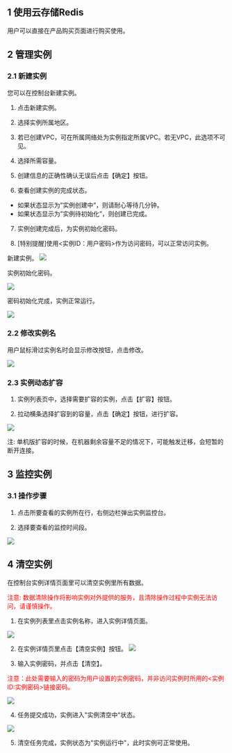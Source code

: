 ## 1	使用云存储Redis

  用户可以直接在产品购买页面进行购买使用。
 
## 2	管理实例

### 2.1	新建实例

您可以在控制台新建实例。
	
1) 点击新建实例。
 
2) 选择实例所属地区。
  
3) 若已创建VPC，可在所属网络处为实例指定所属VPC。若无VPC，此选项不可见。
  
4) 选择所需容量。
 
5) 创建信息的正确性确认无误后点击【确定】按钮。
  
6) 查看创建实例的完成状态。

- 如果状态显示为”实例创建中”，则请耐心等待几分钟。
- 如果状态显示为”实例待初始化”，则创建已完成。

7) 实例创建完成后，为实例初始化密码。

8) [特别提醒]使用<实例ID：用户密码>作为访问密码，可以正常访问实例。
 

新建实例。
![](http://imgcache.tcecqpoc.fsphere.cn/image/mc.qcloudimg.com/static/img/ec6230710cd809df88c4ab7d3eb93c27/xinjian.png)




实例初始化密码。
	
![](http://imgcache.tcecqpoc.fsphere.cn/image/mccdn.qcloud.com/img569de0e096f15.png)

密码初始化完成，实例正常运行。
	
![](http://imgcache.tcecqpoc.fsphere.cn/image/mccdn.qcloud.com/img569de0f790f16.png)

### 2.2	修改实例名

用户鼠标滑过实例名时会显示修改按钮，点击修改。

![](http://imgcache.tcecqpoc.fsphere.cn/image/qzonestyle.gtimg.cn/qzone/vas/opensns/res/img/Resis-4.png)

### 2.3	实例动态扩容
1) 实例列表页中，选择需要扩容的实例，点击【扩容】按钮。

2) 拉动横条选择扩容到的容量，点击【确定】按钮，进行扩容。

![](http://imgcache.tcecqpoc.fsphere.cn/image/mccdn.qcloud.com/static/img/263f91ce89177779c35aff6a97389c5a/danji.png)

注:	单机版扩容的时候，在机器剩余容量不足的情况下，可能触发迁移，会短暂的断开连接。
  
## 3	监控实例

### 3.1	操作步骤

1) 点击所要查看的实例所在行，右侧边栏弹出实例监控台。

2) 选择要查看的监控时间段。

![](http://imgcache.tcecqpoc.fsphere.cn/image/qzonestyle.gtimg.cn/qzone/vas/opensns/res/img/Resis-8.png)

## 4	清空实例

在控制台实例详情页面里可以清空实例里所有数据。
	
<span style = "color:#F00">注意: 数据清除操作将影响实例对外提供的服务，且清除操作过程中实例无法访问，请谨慎操作。</span>

1) 在实例列表里点击实例名称，进入实例详情页面。

![](http://imgcache.tcecqpoc.fsphere.cn/image/qzonestyle.gtimg.cn/qzone/vas/opensns/res/img/Resis-9.png)

2) 在实例详情页里点击【清空实例】按钮。
![](http://imgcache.tcecqpoc.fsphere.cn/image/mccdn.qcloud.com/img569de2e0ae341.png)

3) 输入实例密码，并点击【清空】。

 <span style = "color:#F00"> 注意：此处需要输入的密码为用户设置的实例密码，并非访问实例时所用的<实例ID:实例密码>链接密码。</span>

![](http://imgcache.tcecqpoc.fsphere.cn/image/qzonestyle.gtimg.cn/qzone/vas/opensns/res/img/Resis-11.png)
 
4) 任务提交成功，实例进入"实例清空中"状态。

![](http://imgcache.tcecqpoc.fsphere.cn/image/mccdn.qcloud.com/img569de2a1b3a44.png)
  
5) 清空任务完成，实例状态为"实例运行中"，此时实例可正常使用。
	
